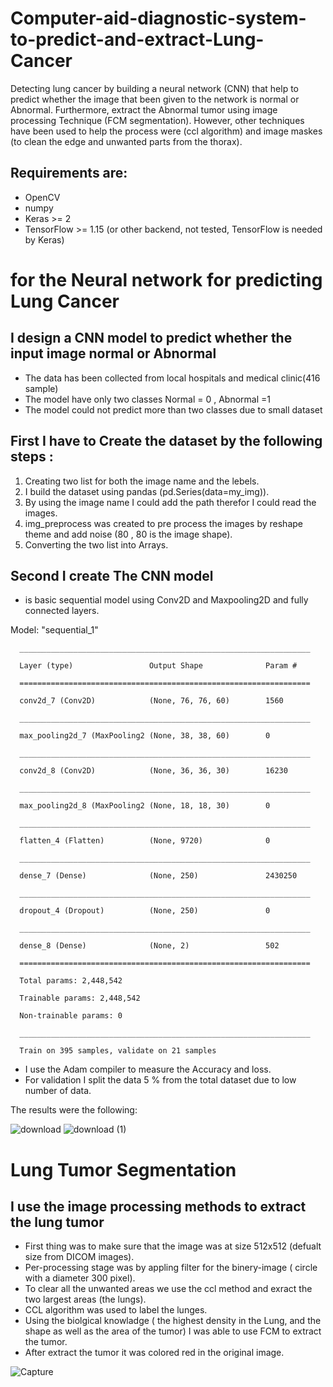 # Computer-aid-diagnostic-system-to-predict-and-extract-Lung-Cancer
Detecting lung cancer by building a neural network (CNN) that help to predict whether the image that been given to the network is normal or Abnormal.
Furthermore, extract the Abnormal tumor using image processing Technique (FCM segmentation).
However, other techniques have been used to help the process were (ccl algorithm) and image maskes (to clean the edge and unwanted parts from the thorax).

## Requirements are:

- OpenCV
- numpy
- Keras >= 2
- TensorFlow >= 1.15 (or other backend, not tested, TensorFlow is needed by Keras)


# for the Neural network for predicting Lung Cancer
## I design a CNN model to predict whether the input image normal or Abnormal
- The data has been collected from local hospitals and medical clinic(416 sample)
- The model have only two classes Normal = 0 , Abnormal =1
- The model could not predict more than two classes due to small dataset
## First I have to Create the dataset by the following steps :
1. Creating two list for both the image name and the lebels.
2. I build the dataset using pandas (pd.Series(data=my_img)).
3. By using the image name I could add the path therefor I could read the images.
4. img_preprocess was created to pre process the images by reshape theme and add noise (80 , 80 is the image shape).
5. Converting the two list into Arrays.

## Second I create The CNN model   
- is basic sequential model using Conv2D and Maxpooling2D and fully connected layers.

Model: \"sequential_1\"

      _________________________________________________________________
      
      Layer (type)                 Output Shape              Param #   
      
      =================================================================
      
      conv2d_7 (Conv2D)            (None, 76, 76, 60)        1560    
      
      _________________________________________________________________
      
      max_pooling2d_7 (MaxPooling2 (None, 38, 38, 60)        0        
      
      _________________________________________________________________
      
      conv2d_8 (Conv2D)            (None, 36, 36, 30)        16230  
      
      _________________________________________________________________
      
      max_pooling2d_8 (MaxPooling2 (None, 18, 18, 30)        0       
      
      _________________________________________________________________
      
      flatten_4 (Flatten)          (None, 9720)              0   
      
      _________________________________________________________________
      
      dense_7 (Dense)              (None, 250)               2430250 
      
      _________________________________________________________________
      
      dropout_4 (Dropout)          (None, 250)               0    
      
      _________________________________________________________________
      
      dense_8 (Dense)              (None, 2)                 502  
      
      =================================================================
      
      Total params: 2,448,542
      
      Trainable params: 2,448,542
      
      Non-trainable params: 0
      
      _________________________________________________________________
      
      Train on 395 samples, validate on 21 samples
      

- I use the Adam compiler to measure the Accuracy and loss.
- For validation I split the data 5 % from the total dataset due to low number of data.

The results were the following:

![download](https:.//user-images.githubusercontent.com/93203143/182347174-c5153ed3-82a4-430a-a74d-f95a491ad653.png)
![download (1)](https:.//user-images.githubusercontent.com/93203143/182347192-7e9e04dd-3c3a-4eb5-86cc-d19de38131f8.png)

# Lung Tumor Segmentation

## I use the image processing methods to extract the lung tumor
- First thing was to make sure that the image was at size 512x512 (defualt size from DICOM images).
- Per-processing stage was by appling filter for the binery-image ( circle with a diameter 300 pixel).
- To clear all the unwanted areas we use the ccl method and exract the two largest areas (the lungs).
- CCL algorithm was used to label the lunges.
- Using the biolgical knowladge ( the highest density in the Lung, and the shape as well as the area of the tumor) I was able to use FCM to extract the tumor.
- After extract the tumor it was colored red in the original image. 

![Capture](https://user-images.githubusercontent.com/93203143/182352751-504b60ec-e7fc-4c7e-9c72-768545ffd332.PNG)
